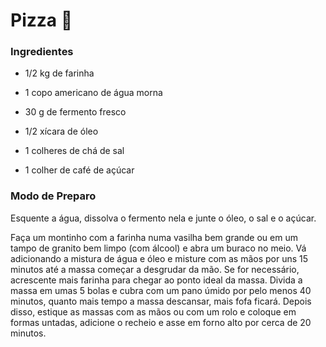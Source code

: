 # Pizza :pizza:

### Ingredientes



- 1/2 kg de farinha

- 1 copo americano de água morna

- 30 g de fermento fresco

- 1/2 xícara de óleo

- 1 colheres de chá de sal

- 1 colher de café de açúcar

  

### Modo de Preparo

Esquente a água, dissolva o fermento nela e junte o óleo, o sal e o açúcar.

Faça um montinho com a farinha numa vasilha bem grande ou em um tampo de granito bem limpo (com álcool) e abra um buraco no meio. Vá adicionando a mistura de água e óleo e misture com as mãos por uns 15 minutos até a massa começar a desgrudar da mão. Se for necessário, acrescente mais farinha para chegar ao ponto ideal da massa. Divida a massa em umas 5 bolas e cubra com um pano úmido por pelo menos 40 minutos, quanto mais tempo a massa descansar, mais fofa ficará. Depois disso, estique as massas com as mãos ou com um rolo e coloque em formas untadas, adicione o recheio e asse em forno alto por cerca de 20 minutos.